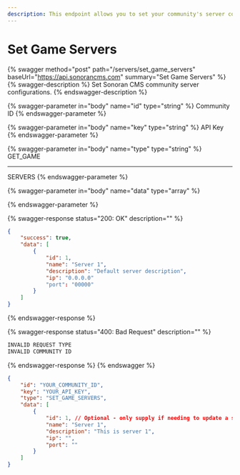```yaml
---
description: This endpoint allows you to set your community's server configurations.
---
```


# Set Game Servers

{% swagger method="post" path="/servers/set_game_servers" baseUrl="https://api.sonorancms.com" summary="Set Game Servers" %}
{% swagger-description %}
Set Sonoran CMS community server configurations.
{% endswagger-description %}

{% swagger-parameter in="body" name="id" type="string" %}
Community ID
{% endswagger-parameter %}

{% swagger-parameter in="body" name="key" type="string" %}
API Key
{% endswagger-parameter %}

{% swagger-parameter in="body" name="type" type="string" %}
GET_GAME

___

SERVERS
{% endswagger-parameter %}

{% swagger-parameter in="body" name="data" type="array" %}

{% endswagger-parameter %}

{% swagger-response status="200: OK" description="" %}
```json
{
    "success": true,
    "data": [
        {
            "id": 1,
            "name": "Server 1",
            "description": "Default server description",
            "ip": "0.0.0.0"
            "port": "00000"
        }
    ]
}
```
{% endswagger-response %}

{% swagger-response status="400: Bad Request" description="" %}
```javascript
INVALID REQUEST TYPE
INVALID COMMUNITY ID
```
{% endswagger-response %}
{% endswagger %}

```json
{
    "id": "YOUR_COMMUNITY_ID",
    "key": "YOUR_API_KEY",
    "type": "SET_GAME_SERVERS",
    "data": [
        {
            "id": 1, // Optional - only supply if needing to update a server
            "name": "Server 1",
            "description": "This is server 1",
            "ip": "",
            "port": ""
        }
    ]
}
```
